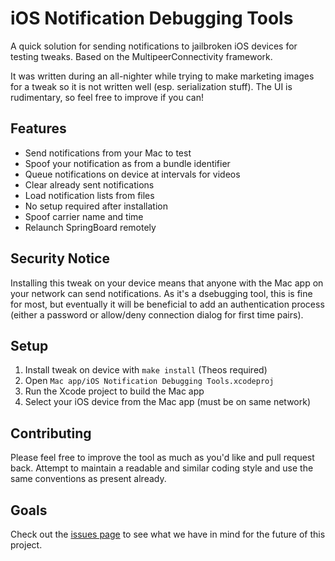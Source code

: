# iOS Notification Debugging Tools

A quick solution for sending notifications to jailbroken iOS devices for testing tweaks. Based on the MultipeerConnectivity framework.

It was written during an all-nighter while trying to make marketing images for a tweak so it is not written well (esp. serialization stuff). The UI is rudimentary, so feel free to improve if you can!

## Features

- Send notifications from your Mac to test
- Spoof your notification as from a bundle identifier
- Queue notifications on device at intervals for videos
- Clear already sent notifications
- Load notification lists from files
- No setup required after installation
- Spoof carrier name and time
- Relaunch SpringBoard remotely

## Security Notice

Installing this tweak on your device means that anyone with the Mac app on your network can send notifications. As it's a dsebugging tool, this is fine for most, but eventually it will be beneficial to add an authentication process (either a password or allow/deny connection dialog for first time pairs).

## Setup

1. Install tweak on device with `make install` (Theos required)
2. Open `Mac app/iOS Notification Debugging Tools.xcodeproj`
3. Run the Xcode project to build the Mac app
4. Select your iOS device from the Mac app (must be on same network)

## Contributing

Please feel free to improve the tool as much as you'd like and pull request back. Attempt to maintain a readable and similar coding style and use the same conventions as present already.

## Goals

Check out the [issues page](../../issues) to see what we have in mind for the future of this project.
